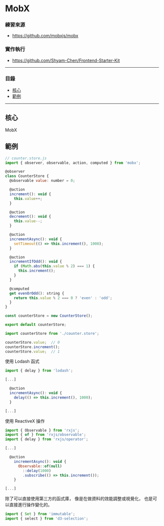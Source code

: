 # MobX

### 練習來源

* https://github.com/mobxjs/mobx

### 實作執行

* https://github.com/Shyam-Chen/Frontend-Starter-Kit

***

### 目錄

* [核心](#核心)
* [範例](#範例)

***

## 核心

MobX

## 範例

```js
// counter.store.js
import { observer, observable, action, computed } from 'mobx';

@observer
class CounterStore {
  @observable value: number = 0;

  @action
  increment(): void {
    this.value++;
  }

  @action
  decrement(): void {
    this.value--;
  }

  @action
  incrementAsync(): void {
    setTimeout(() => this.increment(), 1000);
  }

  @action
  incrementIfOdd(): void {
    if (Math.abs(this.value % 2) === 1) {
      this.increment();
    }
  }

  @computed
  get evenOrOdd(): string {
    return this.value % 2 === 0 ? 'even' : 'odd';
  }
}

const counterStore = new CounterStore();

export default counterStore;
```

```js
import counterStore from './counter.store';

counterStore.value;  // 0
counterStore.increment();
counterStore.value;  // 1
```

使用 Lodash 函式

```js
import { delay } from 'lodash';

[...]

  @action
  incrementAsync(): void {
    delay(() => this.increment(), 1000);
  }

[...]
```

使用 ReactiveX 操作

```js
import { Observable } from 'rxjs';
import { of } from 'rxjs/observable';
import { delay } from 'rxjs/operator';

[...]

  @action
    incrementAsync(): void {
      Observable::of(null)
        ::delay(1000)
        .subscribe(() => this.increment());
    }

[...]
```

除了可以直接使用第三方的函式庫，
像是在做資料的效能調整或視覺化，
也是可以直接進行操作變化的。

```js
import { Set } from 'immutable';
import { select } from 'd3-selection';


```
